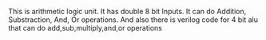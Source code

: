 This is arithmetic logic unit.
It has double 8 bit Inputs.
It can do Addition, Substraction, And, Or operations.
And also there is verilog code for 4 bit alu that can do add,sub,multiply,and,or operations
